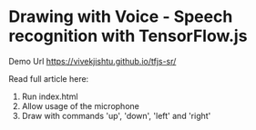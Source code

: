 # Drawing with Voice - Speech recognition with TensorFlow.js

Demo Url https://vivekjishtu.github.io/tfjs-sr/

Read full article here:

1. Run index.html
2. Allow usage of the microphone
3. Draw with commands 'up', 'down', 'left' and 'right'
